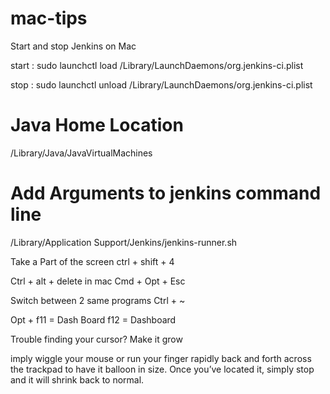 # mac-tips

Start and stop Jenkins on Mac

start : sudo launchctl load /Library/LaunchDaemons/org.jenkins-ci.plist

stop  : sudo launchctl unload /Library/LaunchDaemons/org.jenkins-ci.plist


# Java Home Location

/Library/Java/JavaVirtualMachines


# Add Arguments to jenkins command line

/Library/Application Support/Jenkins/jenkins-runner.sh


Take a Part of the screen 
ctrl + shift + 4


Ctrl + alt + delete in mac
Cmd + Opt + Esc


Switch between 2 same programs
Ctrl + ~

Opt + f11 = Dash Board
f12  = Dashboard



Trouble finding your cursor? Make it grow

imply wiggle your mouse or run your finger rapidly back and forth across the trackpad to have it balloon in size. Once you’ve located it, simply stop and it will shrink back to normal.







